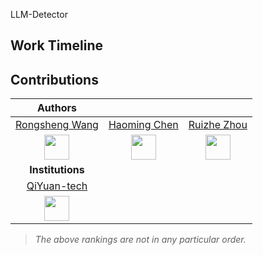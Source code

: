 LLM-Detector

## Work Timeline

## Contributions

|Authors|   |   |
|:-:|:-:|:-:|
| [Rongsheng Wang](https://github.com/WangRongsheng) | [Haoming Chen](https://github.com/uxfion) | [Ruizhe Zhou](https://github.com/RetroZhou) |
|<img src="https://avatars.githubusercontent.com/u/55651568?v=4" alt="" width="40"/>|<img src="https://avatars.githubusercontent.com/u/44778029?v=4" alt="" width="40"/>|<img src="https://avatars.githubusercontent.com/u/42091637?v=4" alt="" width="40"/>|
|**Institutions**|||
|[QiYuan-tech](https://github.com/QiYuan-tech)|||
|<img src="https://avatars.githubusercontent.com/u/149642553?s=200&v=4" alt="" width="40"/>|||

> *The above rankings are not in any particular order.*
